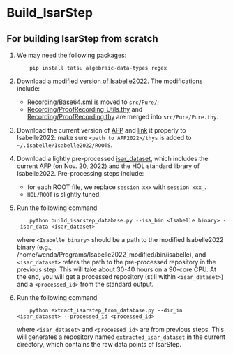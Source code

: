 # Build_IsarStep

## For building IsarStep from scratch
1. We may need the following packages:
    ```
        pip install tatsu algebraic-data-types regex
    ```

2. Download a [modified version of Isabelle2022](https://www.dropbox.com/s/lbqjt7p01vj20m2/Isabelle2022_modified.zip?dl=0). The modifications include:
    - [Recording/Base64.sml](isarstep_scripts/Recording/Base64.sml) is moved to `src/Pure/`;
    - [Recording/ProofRecording_Utils.thy](isarstep_scripts/Recording/ProofRecording_Utils.thy) and [Recording/ProofRecording.thy](isarstep_scripts/Recording/ProofRecording.thy) are merged into `src/Pure/Pure.thy`.
    
3. Download the current version of [AFP](https://www.isa-afp.org/download/) and [link](https://www.isa-afp.org/help/) it properly to Isabelle2022: make sure `<path to AFP2022>/thys` is added to `~/.isabelle/Isabelle2022/ROOTS`.

4. Download a lightly pre-processed [isar_dataset](https://www.dropbox.com/s/ro5fqctq3p8s3yh/isar_dataset.zip?dl=0), which includes the current AFP (on Nov. 20, 2022) and the HOL standard library of Isabelle2022. Pre-processing steps include:
    - for each ROOT file, we replace `session xxx` with `session xxx_`.
    - `HOL/ROOT` is slightly tuned.

5. Run the following command 
    ```
        python build_isarstep_database.py --isa_bin <Isabelle binary> --isar_data <isar_dataset>
    ```
    where `<Isabelle binary>` should be a path to the modified Isabelle2022 binary (e.g., /home/wenda/Programs/Isabelle2022_modified/bin/isabelle), and `<isar_dataset>` refers the path to the pre-processed repository in the previous step. This will take about 30-40 hours on a 90-core CPU. At the end, you will get a processed repository (still within `<isar_dataset>`) and a `<processed_id>` from the standard output.

5. Run the following command 
    ```
        python extract_isarstep_from_database.py --dir_in <isar_dataset> --processed_id <processed_id>
    ```
    where `<isar_dataset>` and `<processed_id>` are from previous steps. This will generates a repository named `extracted_isar_dataset` in the current directory, which contains the raw data points of IsarStep.

